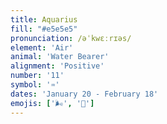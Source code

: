```yaml
---
title: Aquarius
fill: "#e5e5e5"
pronunciation: /əˈkwɛːrɪəs/
element: 'Air'
animal: 'Water Bearer'
alignment: 'Positive'
number: '11'
symbol: '♒'
dates: 'January 20 - February 18'
emojis: ['🌬️', '🏺']
---
```

